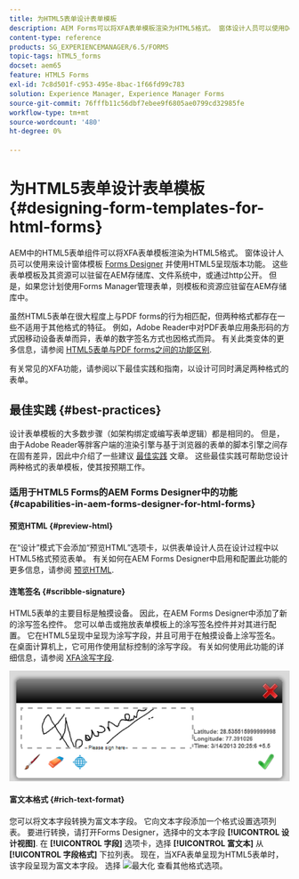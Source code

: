```yaml
---
title: 为HTML5表单设计表单模板
description: AEM Forms可以将XFA表单模板渲染为HTML5格式。 窗体设计人员可以使用Designer设计窗体HTML并使用Template5呈现功能。
content-type: reference
products: SG_EXPERIENCEMANAGER/6.5/FORMS
topic-tags: hTML5_forms
docset: aem65
feature: HTML5 Forms
exl-id: 7c8d501f-c953-495e-8bac-1f66fd99c783
solution: Experience Manager, Experience Manager Forms
source-git-commit: 76fffb11c56dbf7ebee9f6805ae0799cd32985fe
workflow-type: tm+mt
source-wordcount: '480'
ht-degree: 0%

---
```


# 为HTML5表单设计表单模板{#designing-form-templates-for-html-forms}

AEM中的HTML5表单组件可以将XFA表单模板渲染为HTML5格式。 窗体设计人员可以使用来设计窗体模板 [Forms Designer](https://www.adobe.com/go/learn_aemforms_designer_63) 并使用HTML5呈现版本功能。 这些表单模板及其资源可以驻留在AEM存储库、文件系统中，或通过http公开。 但是，如果您计划使用Forms Manager管理表单，则模板和资源应驻留在AEM存储库中。

虽然HTML5表单在很大程度上与PDF forms的行为相匹配，但两种格式都存在一些不适用于其他格式的特征。 例如，Adobe Reader中对PDF表单应用条形码的方式因移动设备表单而异，表单的数字签名方式也因格式而异。 有关此类变体的更多信息，请参阅 [HTML5表单与PDF forms之间的功能区别](../../forms/using/feature-differentiation-html5-forms-pdf-forms.md).

有关常见的XFA功能，请参阅以下最佳实践和指南，以设计可同时满足两种格式的表单。

## 最佳实践 {#best-practices}

设计表单模板的大多数步骤（如架构绑定或编写表单逻辑）都是相同的。 但是，由于Adobe Reader等胖客户端的渲染引擎与基于浏览器的表单的脚本引擎之间存在固有差异，因此中介绍了一些建议 [最佳实践](/help/forms/using/design-accessible-html5-forms.md) 文章。 这些最佳实践可帮助您设计两种格式的表单模板，使其按预期工作。

### 适用于HTML5 Forms的AEM Forms Designer中的功能 {#capabilities-in-aem-forms-designer-for-html-forms}

#### 预览HTML {#preview-html}

在“设计”模式下会添加“预览HTML”选项卡，以供表单设计人员在设计过程中以HTML5格式预览表单。 有关如何在AEM Forms Designer中启用和配置此功能的更多信息，请参阅 [预览HTML](../../forms/using/preview-xdp-forms-html.md).

#### 连笔签名 {#scribble-signature}

HTML5表单的主要目标是触摸设备。 因此，在AEM Forms Designer中添加了新的涂写签名控件。 您可以单击或拖放表单模板上的涂写签名控件并对其进行配置。 它在HTML5呈现中呈现为涂写字段，并且可用于在触摸设备上涂写签名。 在桌面计算机上，它可用作使用鼠标控制的涂写字段。 有关如何使用此功能的详细信息，请参阅 [XFA涂写字段](../../forms/using/scribble-signature.md).

![4](assets/4.png)

#### 富文本格式 {#rich-text-format}

您可以将文本字段转换为富文本字段。 它向文本字段添加一个格式设置选项列表。 要进行转换，请打开Forms Designer，选择中的文本字段 **[!UICONTROL 设计视图]**. 在 **[!UICONTROL 字段]** 选项卡，选择 **[!UICONTROL 富文本]** 从 **[!UICONTROL 字段格式]** 下拉列表。 现在，当XFA表单呈现为HTML5表单时，该字段呈现为富文本字段。 选择 ![最大化](assets/maximize_icon.svg) 查看其他格式选项。
